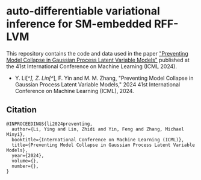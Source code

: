 # auto-differentiable variational inference for SM-embedded RFF-LVM

This repository contains the code and data used in the paper ["Preventing Model Collapse in Gaussian Process Latent Variable Models"](https://arxiv.org/abs/2404.01697) published at the 41st International Conference on Machine Learning (ICML 2024).
- Y. Li[^*], Z. Lin[^*], F. Yin and M. M. Zhang, "Preventing Model Collapse in Gaussian Process Latent Variable Models," 2024 41st International Conference on Machine Learning (ICML), 2024.

## Citation
```
@INPROCEEDINGS{li2024preventing,  
  author={Li, Ying and Lin, Zhidi and Yin, Feng and Zhang, Michael Minyi},  
  booktitle={International Conference on Machine Learning (ICML)},   
  title={Preventing Model Collapse in Gaussian Process Latent Variable Models},   
  year={2024},  
  volume={},  
  number={},  
}
```

